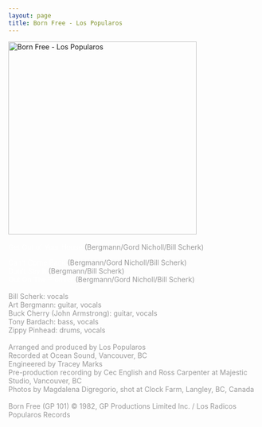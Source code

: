 ```yaml
---
layout: page
title: Born Free - Los Popularos
---
```

<img src="images/stories/album_covers/album_descriptions/los_popularos-born_free.jpg" alt="Born Free - Los Popularos" title="Born Free - Los Popularos" style="border: 0px solid #000000; width: 378px; height: 388px" width="378" align="bottom" height="388" /><br />
<br />
<span style="color: #ffffff">Get Out of Your House</span><span style="color: #999999"> (Bergmann/Gord Nicholl/Bill Scherk)<br />
</span>
<div>
<span style="color: #ffffff">Can't Come Back</span><span style="color: #999999"><span style="color: #ffffff"> </span>(Bergmann/Gord Nicholl/Bill Scherk)<br />
</span><span style="color: #ffffff">Don't Say It </span><span style="color: #999999">(Bergmann/Bill Scherk)<br />
</span><span style="color: #ffffff">Out On The Frontier</span><span style="color: #999999"> (Bergmann/Gord Nicholl/Bill Scherk)<br />
<br />
Bill Scherk: vocals<br />
Art Bergmann: guitar, vocals<br />
Buck Cherry (John Armstrong): guitar, vocals <br />
Tony Bardach: bass, vocals<br />
Zippy Pinhead: drums,  vocals<br />
<br />
Arranged and produced by Los Popularos<br />
Recorded at Ocean Sound, Vancouver, BC<br />
Engineered by Tracey Marks<br />
</span>
</div>
<div>
<span style="color: #999999">Pre-production recording by Cec English and Ross Carpenter at Majestic Studio, Vancouver, BC<br />
Photos by Magdalena Digregorio, shot at Clock Farm, Langley, BC, Canada</span>
</div>
<div>
<span style="color: #999999"><br />
</span>
</div>
<div>
<span style="color: #999999">Born Free (GP 101) &copy; 1982, GP Productions Limited Inc. / Los Radicos Popularos Records<br />
<br />
</span><br />
</div>
